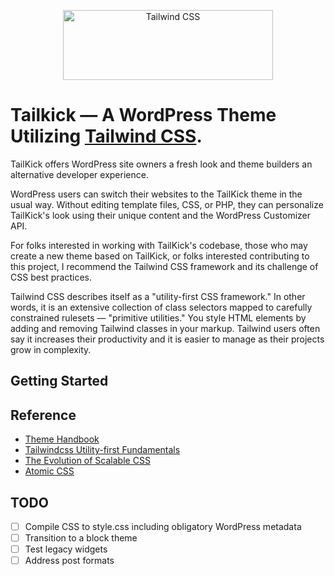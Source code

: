 <p align="center">
  <a href="https://tailwindcss.com" target="_blank">
    <picture>
      <source media="(prefers-color-scheme: dark)" srcset="https://user-images.githubusercontent.com/75739874/210090629-6116d0c8-b268-4121-a142-fe59239bf7d5.svg">
      <source media="(prefers-color-scheme: light)" srcset="https://user-images.githubusercontent.com/75739874/210090704-4c1f4254-48a3-4d0d-bcb8-936ca35d1082.svg">
      <img alt="Tailwind CSS" src="https://user-images.githubusercontent.com/75739874/210015003-1e8611fb-fbbf-4a23-882d-bec14825ee09.svg" width="336" height="112" style="max-width: 100%;">
    </picture>
  </a>
</p>


# Tailkick — A WordPress Theme Utilizing <a href="https://tailwindcss.com/" target="_blank">Tailwind CSS</a>.

TailKick offers WordPress site owners a fresh look and theme builders an
alternative developer experience.

WordPress users can switch their websites to the TailKick theme in the usual
way. Without editing template files, CSS, or PHP, they can personalize
TailKick's look using their unique content and the WordPress Customizer API.

For folks interested in working with TailKick's codebase, those who may create
a new theme based on TailKick, or folks interested contributing to this
project, I recommend the Tailwind CSS framework and its challenge of CSS best
practices.

Tailwind CSS describes itself as a "utility-first CSS framework." In other
words, it is an extensive collection of class selectors mapped to carefully
constrained rulesets — "primitive utilities." You style HTML elements by adding
and removing Tailwind classes in your markup. Tailwind users often say it
increases their productivity and it is easier to manage as their projects grow
in complexity.

## Getting Started 

## Reference

- [Theme Handbook](https://developer.wordpress.org/themes/)
- [Tailwindcss Utility-first Fundamentals](https://tailwindcss.com/docs/utility-first)
- [The Evolution of Scalable CSS](https://frontendmastery.com/posts/the-evolution-of-scalable-css/)
- [Atomic CSS](https://www.smashingmagazine.com/2013/10/challenging-css-best-practices-atomic-approach/) 

## TODO

- [ ] Compile CSS to style.css including obligatory WordPress metadata
- [ ] Transition to a block theme
- [ ] Test legacy widgets
- [ ] Address post formats
